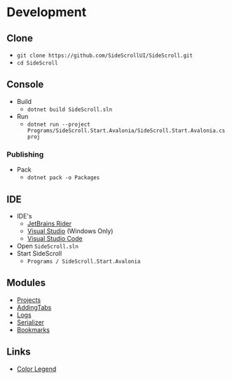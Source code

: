 # Development

## Clone
- `git clone https://github.com/SideScrollUI/SideScroll.git`
- `cd SideScroll`

## Console
- Build
  - `dotnet build SideScroll.sln`
- Run
  - `dotnet run --project Programs/SideScroll.Start.Avalonia/SideScroll.Start.Avalonia.csproj`

### Publishing
- Pack
  - `dotnet pack -o Packages`

## IDE
- IDE's
  - [JetBrains Rider](https://www.jetbrains.com/rider/)
  - [Visual Studio](IDEs/VisualStudio.md) (Windows Only)
  - [Visual Studio Code](IDEs/VisualStudioCode.md)
- Open `SideScroll.sln`
- Start SideScroll
  - `Programs / SideScroll.Start.Avalonia`

## Modules
* [Projects](Projects.md)
* [AddingTabs](AddingTabs.md)
* [Logs](Logs.md)
* [Serializer](Serializer.md)
* [Bookmarks](Bookmarks.md)

## Links
- [Color Legend](https://docs.microsoft.com/en-us/dotnet/api/system.windows.media.colors?view=netframework-4.8)
